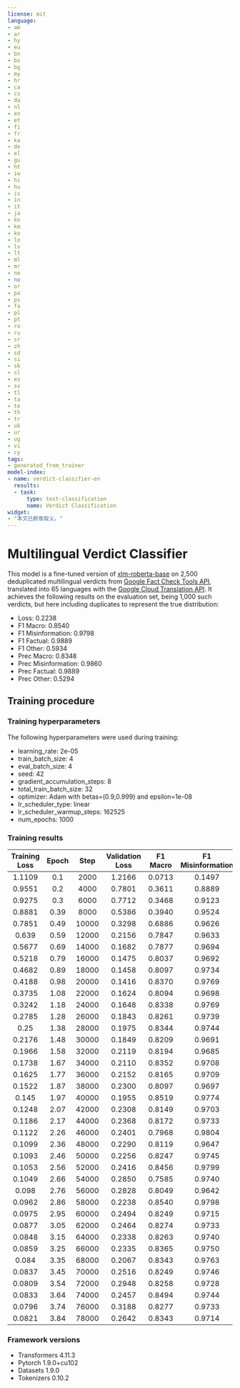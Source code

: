 ```yaml
---
license: mit
language:
- am
- ar
- hy
- eu
- bn
- bs
- bg
- my
- hr
- ca
- cs
- da
- nl
- en
- et
- fi
- fr
- ka
- de
- el
- gu
- ht
- iw
- hi
- hu
- is
- in
- it
- ja
- kn
- km
- ko
- lo
- lv
- lt
- ml
- mr
- ne
- no
- or
- pa
- ps
- fa
- pl
- pt
- ro
- ru
- sr
- zh
- sd
- si
- sk
- sl
- es
- sv
- tl
- ta
- te
- th
- tr
- uk
- ur
- ug
- vi
- cy
tags:
- generated_from_trainer
model-index:
- name: verdict-classifier-en
  results:
  - task:
      type: text-classification
      name: Verdict Classification
widget:
- "本文已断章取义。"
---
```


# Multilingual Verdict Classifier

This model is a fine-tuned version of [xlm-roberta-base](https://huggingface.co/xlm-roberta-base) on 2,500 deduplicated multilingual verdicts from [Google Fact Check Tools API](https://developers.google.com/fact-check/tools/api/reference/rest/v1alpha1/claims/search), translated into 65 languages with the [Google Cloud Translation API](https://cloud.google.com/translate/docs/reference/rest/).
It achieves the following results on the evaluation set, being 1,000 such verdicts, but here including duplicates to represent the true distribution:
- Loss: 0.2238
- F1 Macro: 0.8540
- F1 Misinformation: 0.9798
- F1 Factual: 0.9889
- F1 Other: 0.5934
- Prec Macro: 0.8348
- Prec Misinformation: 0.9860
- Prec Factual: 0.9889
- Prec Other: 0.5294


## Training procedure

### Training hyperparameters

The following hyperparameters were used during training:
- learning_rate: 2e-05
- train_batch_size: 4
- eval_batch_size: 4
- seed: 42
- gradient_accumulation_steps: 8
- total_train_batch_size: 32
- optimizer: Adam with betas=(0.9,0.999) and epsilon=1e-08
- lr_scheduler_type: linear
- lr_scheduler_warmup_steps: 162525
- num_epochs: 1000

### Training results

| Training Loss | Epoch | Step  | Validation Loss | F1 Macro | F1 Misinformation | F1 Factual | F1 Other | Prec Macro | Prec Misinformation | Prec Factual | Prec Other |
|:-------------:|:-----:|:-----:|:---------------:|:--------:|:-----------------:|:----------:|:--------:|:----------:|:-------------------:|:------------:|:----------:|
| 1.1109        | 0.1   | 2000  | 1.2166          | 0.0713   | 0.1497            | 0.0        | 0.0640   | 0.2451     | 0.7019              | 0.0          | 0.0334     |
| 0.9551        | 0.2   | 4000  | 0.7801          | 0.3611   | 0.8889            | 0.0        | 0.1943   | 0.3391     | 0.8915              | 0.0          | 0.1259     |
| 0.9275        | 0.3   | 6000  | 0.7712          | 0.3468   | 0.9123            | 0.0        | 0.1282   | 0.3304     | 0.9051              | 0.0          | 0.0862     |
| 0.8881        | 0.39  | 8000  | 0.5386          | 0.3940   | 0.9524            | 0.0        | 0.2297   | 0.3723     | 0.9748              | 0.0          | 0.1420     |
| 0.7851        | 0.49  | 10000 | 0.3298          | 0.6886   | 0.9626            | 0.7640     | 0.3393   | 0.6721     | 0.9798              | 0.7727       | 0.2639     |
| 0.639         | 0.59  | 12000 | 0.2156          | 0.7847   | 0.9633            | 0.9355     | 0.4554   | 0.7540     | 0.9787              | 0.9062       | 0.3770     |
| 0.5677        | 0.69  | 14000 | 0.1682          | 0.7877   | 0.9694            | 0.9667     | 0.4270   | 0.7763     | 0.9745              | 0.9667       | 0.3878     |
| 0.5218        | 0.79  | 16000 | 0.1475          | 0.8037   | 0.9692            | 0.9667     | 0.4752   | 0.7804     | 0.9812              | 0.9667       | 0.3934     |
| 0.4682        | 0.89  | 18000 | 0.1458          | 0.8097   | 0.9734            | 0.9667     | 0.4889   | 0.7953     | 0.9791              | 0.9667       | 0.44       |
| 0.4188        | 0.98  | 20000 | 0.1416          | 0.8370   | 0.9769            | 0.9724     | 0.5618   | 0.8199     | 0.9826              | 0.9670       | 0.5102     |
| 0.3735        | 1.08  | 22000 | 0.1624          | 0.8094   | 0.9698            | 0.9368     | 0.5217   | 0.7780     | 0.9823              | 0.89         | 0.4615     |
| 0.3242        | 1.18  | 24000 | 0.1648          | 0.8338   | 0.9769            | 0.9727     | 0.5517   | 0.8167     | 0.9826              | 0.9570       | 0.5106     |
| 0.2785        | 1.28  | 26000 | 0.1843          | 0.8261   | 0.9739            | 0.9780     | 0.5263   | 0.8018     | 0.9836              | 0.9674       | 0.4545     |
| 0.25          | 1.38  | 28000 | 0.1975          | 0.8344   | 0.9744            | 0.9834     | 0.5455   | 0.8072     | 0.9859              | 0.9780       | 0.4576     |
| 0.2176        | 1.48  | 30000 | 0.1849          | 0.8209   | 0.9691            | 0.9889     | 0.5047   | 0.7922     | 0.9846              | 0.9889       | 0.4030     |
| 0.1966        | 1.58  | 32000 | 0.2119          | 0.8194   | 0.9685            | 0.9944     | 0.4954   | 0.7920     | 0.9846              | 1.0          | 0.3913     |
| 0.1738        | 1.67  | 34000 | 0.2110          | 0.8352   | 0.9708            | 0.9944     | 0.5405   | 0.8035     | 0.9881              | 1.0          | 0.4225     |
| 0.1625        | 1.77  | 36000 | 0.2152          | 0.8165   | 0.9709            | 0.9834     | 0.4950   | 0.7905     | 0.9835              | 0.9780       | 0.4098     |
| 0.1522        | 1.87  | 38000 | 0.2300          | 0.8097   | 0.9697            | 0.9832     | 0.4762   | 0.7856     | 0.9835              | 0.9888       | 0.3846     |
| 0.145         | 1.97  | 40000 | 0.1955          | 0.8519   | 0.9774            | 0.9889     | 0.5895   | 0.8280     | 0.9860              | 0.9889       | 0.5091     |
| 0.1248        | 2.07  | 42000 | 0.2308          | 0.8149   | 0.9703            | 0.9889     | 0.4854   | 0.7897     | 0.9835              | 0.9889       | 0.3968     |
| 0.1186        | 2.17  | 44000 | 0.2368          | 0.8172   | 0.9733            | 0.9834     | 0.4948   | 0.7942     | 0.9836              | 0.9780       | 0.4211     |
| 0.1122        | 2.26  | 46000 | 0.2401          | 0.7968   | 0.9804            | 0.8957     | 0.5143   | 0.8001     | 0.9849              | 1.0          | 0.4154     |
| 0.1099        | 2.36  | 48000 | 0.2290          | 0.8119   | 0.9647            | 0.9834     | 0.4874   | 0.7777     | 0.9880              | 0.9780       | 0.3671     |
| 0.1093        | 2.46  | 50000 | 0.2256          | 0.8247   | 0.9745            | 0.9889     | 0.5106   | 0.8053     | 0.9825              | 0.9889       | 0.4444     |
| 0.1053        | 2.56  | 52000 | 0.2416          | 0.8456   | 0.9799            | 0.9889     | 0.5679   | 0.8434     | 0.9805              | 0.9889       | 0.5610     |
| 0.1049        | 2.66  | 54000 | 0.2850          | 0.7585   | 0.9740            | 0.8902     | 0.4112   | 0.7650     | 0.9802              | 0.9865       | 0.3284     |
| 0.098         | 2.76  | 56000 | 0.2828          | 0.8049   | 0.9642            | 0.9889     | 0.4615   | 0.7750     | 0.9856              | 0.9889       | 0.3506     |
| 0.0962        | 2.86  | 58000 | 0.2238          | 0.8540   | 0.9798            | 0.9889     | 0.5934   | 0.8348     | 0.9860              | 0.9889       | 0.5294     |
| 0.0975        | 2.95  | 60000 | 0.2494          | 0.8249   | 0.9715            | 0.9889     | 0.5143   | 0.7967     | 0.9858              | 0.9889       | 0.4154     |
| 0.0877        | 3.05  | 62000 | 0.2464          | 0.8274   | 0.9733            | 0.9889     | 0.5200   | 0.8023     | 0.9847              | 0.9889       | 0.4333     |
| 0.0848        | 3.15  | 64000 | 0.2338          | 0.8263   | 0.9740            | 0.9889     | 0.5161   | 0.8077     | 0.9814              | 0.9889       | 0.4528     |
| 0.0859        | 3.25  | 66000 | 0.2335          | 0.8365   | 0.9750            | 0.9889     | 0.5455   | 0.8108     | 0.9859              | 0.9889       | 0.4576     |
| 0.084         | 3.35  | 68000 | 0.2067          | 0.8343   | 0.9763            | 0.9889     | 0.5376   | 0.8148     | 0.9837              | 0.9889       | 0.4717     |
| 0.0837        | 3.45  | 70000 | 0.2516          | 0.8249   | 0.9746            | 0.9889     | 0.5111   | 0.8097     | 0.9803              | 0.9889       | 0.46       |
| 0.0809        | 3.54  | 72000 | 0.2948          | 0.8258   | 0.9728            | 0.9944     | 0.5102   | 0.8045     | 0.9824              | 1.0          | 0.4310     |
| 0.0833        | 3.64  | 74000 | 0.2457          | 0.8494   | 0.9744            | 0.9944     | 0.5794   | 0.8173     | 0.9893              | 1.0          | 0.4627     |
| 0.0796        | 3.74  | 76000 | 0.3188          | 0.8277   | 0.9733            | 0.9889     | 0.5208   | 0.8059     | 0.9825              | 0.9889       | 0.4464     |
| 0.0821        | 3.84  | 78000 | 0.2642          | 0.8343   | 0.9714            | 0.9944     | 0.5370   | 0.8045     | 0.9870              | 1.0          | 0.4265     |


### Framework versions

- Transformers 4.11.3
- Pytorch 1.9.0+cu102
- Datasets 1.9.0
- Tokenizers 0.10.2